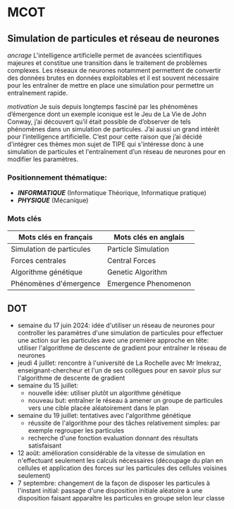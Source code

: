 ﻿# MCOT

## Simulation de particules et réseau de neurones

_ancrage_ L'intelligence artificielle permet de avancées scientifiques majeures et constitue une transition dans le traitement de problèmes complexes. Les réseaux de neurones notamment permettent de convertir des données brutes en données exploitables et il est souvent nécessaire pour les entraîner de mettre en place une simulation pour permettre un entraînement rapide.

_motivation_ Je suis depuis longtemps fasciné par les phénomènes d’émergence dont un exemple iconique est le Jeu de La Vie de John Conway, j’ai découvert qu’il était possible de d’observer de tels phénomènes dans un simulation de particules. J’ai aussi un grand intérêt pour l’intelligence artificielle. C’est pour cette raison que j’ai décidé d'intégrer ces thèmes mon sujet de TIPE qui s'intéresse donc à une simulation de particules et l'entraînement d’un réseau de neurones pour en modifier les paramètres.

### Positionnement thématique:

- **_INFORMATIQUE_** (Informatique Théorique, Informatique pratique)
- **_PHYSIQUE_** (Mécanique)

### Mots clés

| Mots clés en français    | Mots clés en anglais |
| ------------------------ | -------------------- |
| Simulation de particules | Particle Simulation  |
| Forces centrales         | Central Forces       |
| Algorithme génétique     | Genetic Algorithm    |
| Phénomènes d'émergence   | Emergence Phenomenon |

## DOT

- semaine du 17 juin 2024: idée d'utiliser un réseau de neurones pour controller les paramètres d'une simulation de particules pour effectuer une action sur les particules avec une première approche en tête: utiliser l'algorithme de descente de gradient pour entraîner le réseau de neurones
- jeudi 4 juillet: rencontre à l'université de La Rochelle avec Mr Imekraz, enseignant-chercheur et l'un de ses collègues pour en savoir plus sur l'algorithme de descente de gradient
- semaine du 15 juillet:
  - nouvelle idée: utiliser plutôt un algorithme génétique
  - nouveau but: entraîner le réseau à amener un groupe de particules vers une cible placée aléatoirement dans le plan
- semaine du 19 juillet: tentatives avec l'algorithme génétique
  - réussite de l'algorithme pour des tâches relativement simples: par exemple regrouper les particules
  - recherche d'une fonction evaluation donnant des résultats satisfaisant
- 12 août: amélioration considérable de la vitesse de simulation en n'effectuant seulement les calculs nécessaires (découpage du plan en cellules et application des forces sur les particules des cellules voisines seulement)
- 7 septembre: changement de la façon de disposer les particules à l'instant initial: passage d'une disposition initiale aléatoire à une disposition faisant apparaître les particules en groupe selon leur classe
